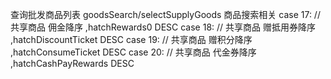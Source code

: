 查询批发商品列表 goodsSearch/selectSupplyGoods
商品搜索相关
case 17: // 共享商品 佣金降序 ,hatchRewards0 DESC
case 18: // 共享商品 赠抵用券降序 ,hatchDiscountTicket DESC
case 19: // 共享商品 赠积分降序 ,hatchConsumeTicket DESC
case 20: // 共享商品 代金券降序 ,hatchCashPayRewards DESC